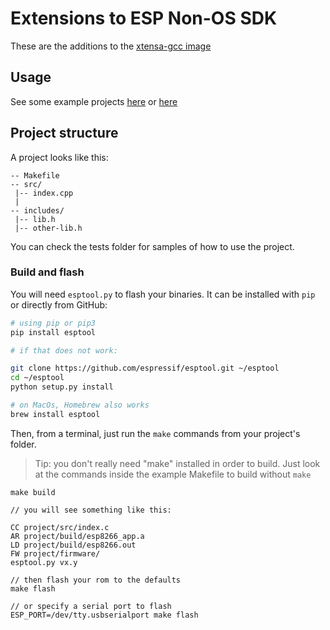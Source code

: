 # Extensions to ESP Non-OS SDK

These are the additions to the [xtensa-gcc image](https://github.com/homebots/docker-xtensa-gcc)

## Usage

See some example projects [here](https://github.com/homebots/esp8266-examples) or [here](https://github.com/esp8266/source-code-examples/blob/master/blinky/user/user_main.c)

## Project structure

A project looks like this:

```
-- Makefile
-- src/
 |-- index.cpp
 |
-- includes/
 |-- lib.h
 |-- other-lib.h

```

You can check the tests folder for samples of how to use the project.

### Build and flash

You will need `esptool.py` to flash your binaries.
It can be installed with `pip` or directly from GitHub:

```bash
# using pip or pip3
pip install esptool

# if that does not work:

git clone https://github.com/espressif/esptool.git ~/esptool
cd ~/esptool
python setup.py install

# on MacOs, Homebrew also works
brew install esptool
```

Then, from a terminal, just run the `make` commands from your project's folder.

> Tip: you don't really need "make" installed in order to build.
> Just look at the commands inside the example Makefile to build without `make`

```
make build

// you will see something like this:

CC project/src/index.c
AR project/build/esp8266_app.a
LD project/build/esp8266.out
FW project/firmware/
esptool.py vx.y

// then flash your rom to the defaults
make flash

// or specify a serial port to flash
ESP_PORT=/dev/tty.usbserialport make flash

```
